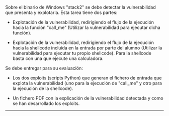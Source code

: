 Sobre el binario de Windows "stack2" se debe detectar la vulnerabilidad que presenta y explotarla. Esta tarea tiene dos partes:

 - Explotación de la vulnerabilidad, redirigiendo el flujo de la ejecución hacia la función "call_me" (Utilizar la vulnerabilidad para ejecutar dicha función).

 - Explotación de la vulnerabilidad, redirigiendo el flujo de la ejecución hacia la shellcode incluída en la entrada por parte del alumno (Utilizar la vulnerabilidad para ejecutar tu propio shellcode). Para la shellcode basta con una que ejecute una calculadora.

Se debe entregar para su evaluación:

 - Los dos exploits (scripts Python) que generan el fichero de entrada que explota la vulnerabilidad (uno para la ejecución de "call_me" y otro para la ejecución de la shellcode).

 - Un fichero PDF con la explicación de la vulnerabilidad detectada y como se han desarrollado los exploits.


-----------------------------------
